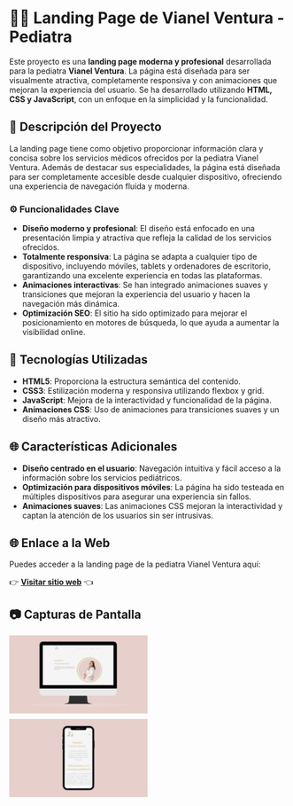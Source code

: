 
# 👩‍⚕️ Landing Page de Vianel Ventura - Pediatra

Este proyecto es una **landing page moderna y profesional** desarrollada para la pediatra **Vianel Ventura**. La página está diseñada para ser visualmente atractiva, completamente responsiva y con animaciones que mejoran la experiencia del usuario. Se ha desarrollado utilizando **HTML, CSS y JavaScript**, con un enfoque en la simplicidad y la funcionalidad.

## 📝 Descripción del Proyecto

La landing page tiene como objetivo proporcionar información clara y concisa sobre los servicios médicos ofrecidos por la pediatra Vianel Ventura. Además de destacar sus especialidades, la página está diseñada para ser completamente accesible desde cualquier dispositivo, ofreciendo una experiencia de navegación fluida y moderna.

### ⚙️ Funcionalidades Clave

- **Diseño moderno y profesional**: El diseño está enfocado en una presentación limpia y atractiva que refleja la calidad de los servicios ofrecidos.
- **Totalmente responsiva**: La página se adapta a cualquier tipo de dispositivo, incluyendo móviles, tablets y ordenadores de escritorio, garantizando una excelente experiencia en todas las plataformas.
- **Animaciones interactivas**: Se han integrado animaciones suaves y transiciones que mejoran la experiencia del usuario y hacen la navegación más dinámica.
- **Optimización SEO**: El sitio ha sido optimizado para mejorar el posicionamiento en motores de búsqueda, lo que ayuda a aumentar la visibilidad online.

## 🚀 Tecnologías Utilizadas

- **HTML5**: Proporciona la estructura semántica del contenido.
- **CSS3**: Estilización moderna y responsiva utilizando flexbox y grid.
- **JavaScript**: Mejora de la interactividad y funcionalidad de la página.
- **Animaciones CSS**: Uso de animaciones para transiciones suaves y un diseño más atractivo.

## 🌐 Características Adicionales

- **Diseño centrado en el usuario**: Navegación intuitiva y fácil acceso a la información sobre los servicios pediátricos.
- **Optimización para dispositivos móviles**: La página ha sido testeada en múltiples dispositivos para asegurar una experiencia sin fallos.
- **Animaciones suaves**: Las animaciones CSS mejoran la interactividad y captan la atención de los usuarios sin ser intrusivas.

## 🌐 Enlace a la Web

Puedes acceder a la landing page de la pediatra Vianel Ventura aquí:

👉 [**Visitar sitio web**](https://dravianelventura.azurewebsites.net/) 👈

## 📷 Capturas de Pantalla


<div style="display: flex; flex-wrap: wrap; gap: 10px;">
  <img src="./img/wevianel.jpg" alt="App Screenshot 1" width="250"/>
  <img src="./img/movilvianel.jpg" alt="App Screenshot 2" width="250"/>
</div>
